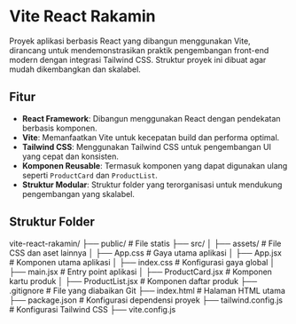 

# Vite React Rakamin

Proyek aplikasi berbasis React yang dibangun menggunakan Vite, dirancang untuk mendemonstrasikan praktik pengembangan front-end modern dengan integrasi Tailwind CSS. Struktur proyek ini dibuat agar mudah dikembangkan dan skalabel.

## Fitur

- **React Framework**: Dibangun menggunakan React dengan pendekatan berbasis komponen.
- **Vite**: Memanfaatkan Vite untuk kecepatan build dan performa optimal.
- **Tailwind CSS**: Menggunakan Tailwind CSS untuk pengembangan UI yang cepat dan konsisten.
- **Komponen Reusable**: Termasuk komponen yang dapat digunakan ulang seperti `ProductCard` dan `ProductList`.
- **Struktur Modular**: Struktur folder yang terorganisasi untuk mendukung pengembangan yang skalabel.

## Struktur Folder

vite-react-rakamin/ ├── public/ # File statis ├── src/ │ ├── assets/ # File CSS dan aset lainnya │ ├── App.css # Gaya utama aplikasi │ ├── App.jsx # Komponen utama aplikasi │ ├── index.css # Konfigurasi gaya global │ ├── main.jsx # Entry point aplikasi │ ├── ProductCard.jsx # Komponen kartu produk │ ├── ProductList.jsx # Komponen daftar produk ├── .gitignore # File yang diabaikan Git ├── index.html # Halaman HTML utama ├── package.json # Konfigurasi dependensi proyek ├── tailwind.config.js # Konfigurasi Tailwind CSS ├── vite.config.js 

